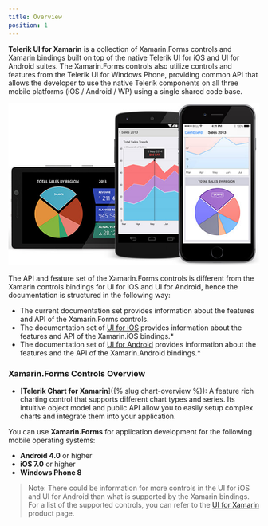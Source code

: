 ```yaml
---
title: Overview
position: 1
---
```


**Telerik UI for Xamarin** is a collection of Xamarin.Forms controls and Xamarin bindings built on top of the native Telerik UI for iOS and UI for Android suites. The Xamarin.Forms controls also utilize controls and features from the Telerik UI for Windows Phone, providing common API that allows the developer to use the native Telerik components on all three mobile platforms (iOS / Android / WP) using a single shared code base.

![Telerik UI for Xamarin](front-image.jpg)

The API and feature set of the Xamarin.Forms controls is different from the Xamarin controls bindings for UI for iOS and UI for Android, hence the documentation is structured in the following way:

- The current documentation set provides information about the features and API of the Xamarin.Forms controls.
- The documentation set of [UI for iOS](http://docs.telerik.com/devtools/ios/) provides information about the features and API of the Xamarin.iOS bindings.*
- The documentation set of [UI for Android](http://docs.telerik.com/devtools/android/) provides information about the features and the API of the Xamarin.Android bindings.*

### Xamarin.Forms Controls Overview ###

- [**Telerik Chart for Xamarin**]({% slug chart-overview %}): A feature rich charting control that supports different chart types and series. Its intuitive object model and public API allow you to easily setup complex charts and integrate them into your application.

You can use **Xamarin.Forms** for application development for the following mobile operating systems:

* **Android 4.0** or higher
* **iOS 7.0** or higher
* **Windows Phone 8**

> Note: There could be information for more controls in the UI for iOS and UI for Android than what is supported by the Xamarin bindings. For a list of the supported controls, you can refer to the [UI for Xamarin](http://www.telerik.com/xamarin-ui) product page.
